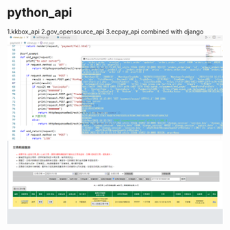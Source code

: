 # python_api
1.kkbox_api 
2.gov_opensource_api 
3.ecpay_api combined with django
![plot](./django_shop_ecpay_api/static/ecapy_buy.png)
![plot](./django_shop_ecpay_api/static/ecpay_detail.png)
